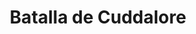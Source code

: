 ﻿---
title: "Batalla de Cuddalore"
permalink: periodes_614.html
layout: periode
dataInici: 1783-06-20
sidebar: periodes
pares:
  - id: 609
    title: "India"
    dataInici: "(1778)"
    dataFi: "(1783)"

fills:
jocsPrincipals:
jocsEscenaris:
jocsEpoca:
  - title: "Suffren aux Indes"
    bggId: 23735
    escenari: "Cuddalore"
    dataInici: 
    dataFi: 

jocsEpocaEscenaris:
---
